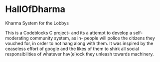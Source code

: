 # HallOfDharma
Kharma System for the Lobbys


This is a Codeblocks C project- and its a attempt to develop a self-moderating community system, as in- people will police the citizens they vouched for, in order to not hang along with them. It was inspired by the ceaseless effort of google and the likes of them to shirk all social responsibilities of whatever hav(el)ock they unleash towards machinery. 
